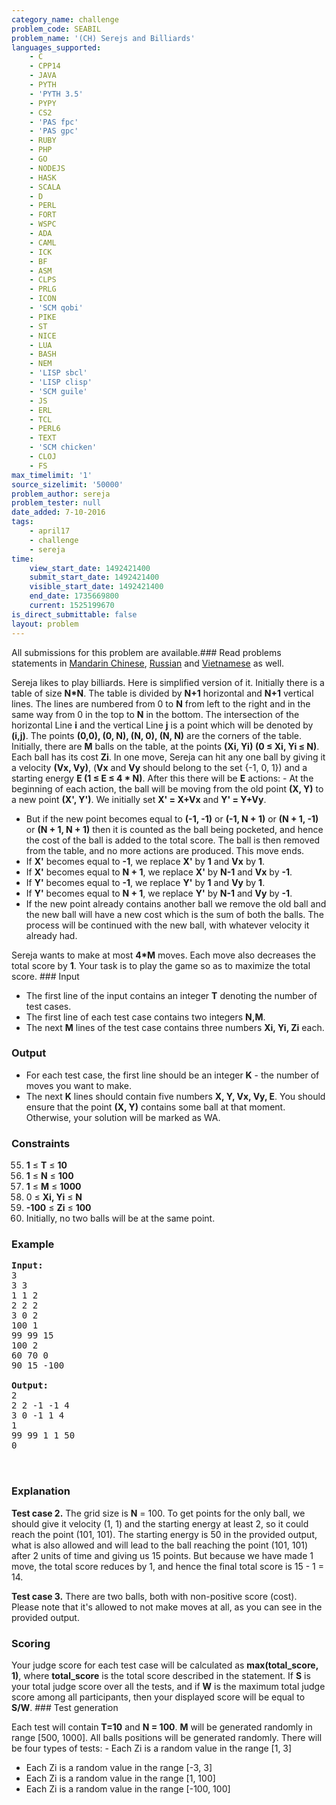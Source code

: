 ```yaml
---
category_name: challenge
problem_code: SEABIL
problem_name: '(CH) Serejs and Billiards'
languages_supported:
    - C
    - CPP14
    - JAVA
    - PYTH
    - 'PYTH 3.5'
    - PYPY
    - CS2
    - 'PAS fpc'
    - 'PAS gpc'
    - RUBY
    - PHP
    - GO
    - NODEJS
    - HASK
    - SCALA
    - D
    - PERL
    - FORT
    - WSPC
    - ADA
    - CAML
    - ICK
    - BF
    - ASM
    - CLPS
    - PRLG
    - ICON
    - 'SCM qobi'
    - PIKE
    - ST
    - NICE
    - LUA
    - BASH
    - NEM
    - 'LISP sbcl'
    - 'LISP clisp'
    - 'SCM guile'
    - JS
    - ERL
    - TCL
    - PERL6
    - TEXT
    - 'SCM chicken'
    - CLOJ
    - FS
max_timelimit: '1'
source_sizelimit: '50000'
problem_author: sereja
problem_tester: null
date_added: 7-10-2016
tags:
    - april17
    - challenge
    - sereja
time:
    view_start_date: 1492421400
    submit_start_date: 1492421400
    visible_start_date: 1492421400
    end_date: 1735669800
    current: 1525199670
is_direct_submittable: false
layout: problem
---
```

All submissions for this problem are available.###  Read problems statements in [Mandarin Chinese](http://www.codechef.com/download/translated/APRIL17/mandarin/SEABIL.pdf), [Russian](http://www.codechef.com/download/translated/APRIL17/russian/SEABIL.pdf) and [Vietnamese](http://www.codechef.com/download/translated/APRIL17/vietnamese/SEABIL.pdf) as well.

Sereja likes to play billiards. Here is simplified version of it. Initially there is a table of size **N\*N**. The table is divided by **N+1** horizontal and **N+1** vertical lines. The lines are numbered from 0 to **N** from left to the right and in the same way from 0 in the top to **N** in the bottom. The intersection of the horizontal Line **i** and the vertical Line **j** is a point which will be denoted by **(i,j)**. The points **(0,0), (0, N), (N, 0), (N, N)** are the corners of the table. Initially, there are **M** balls on the table, at the points **(Xi, Yi) (0 ≤ Xi, Yi ≤ N)**. Each ball has its cost **Zi**. In one move, Sereja can hit any one ball by giving it a velocity **(Vx, Vy)**, (**Vx** and **Vy** should belong to the set {-1, 0, 1}) and a starting energy **E (1 ≤ E ≤ 4 \* N)**. After this there will be **E** actions: - At the beginning of each action, the ball will be moving from the old point **(X, Y)** to a new point **(X', Y')**. We initially set **X' = X+Vx** and **Y' = Y+Vy**.
- But if the new point becomes equal to **(-1, -1)** or **(-1, N + 1)** or **(N + 1, -1)** or **(N + 1, N + 1)** then it is counted as the ball being pocketed, and hence the cost of the ball is added to the total score. The ball is then removed from the table, and no more actions are produced. This move ends.
- If **X'** becomes equal to **-1**, we replace **X'** by **1** and **Vx** by **1**.
- If **X'** becomes equal to **N + 1**, we replace **X'** by **N-1** and **Vx** by **-1**.
- If **Y'** becomes equal to **-1**, we replace **Y'** by **1** and **Vy** by **1**.
- If **Y'** becomes equal to **N + 1**, we replace **Y'** by **N-1** and **Vy** by **-1**.
- If the new point already contains another ball we remove the old ball and the new ball will have a new cost which is the sum of both the balls. The process will be continued with the new ball, with whatever velocity it already had.

Sereja wants to make at most **4\*M** moves. Each move also decreases the total score by **1**. Your task is to play the game so as to maximize the total score. ### Input

- The first line of the input contains an integer **T** denoting the number of test cases.
- The first line of each test case contains two integers **N,M**.
- The next **M** lines of the test case contains three numbers **Xi, Yi, Zi** each.

### Output

- For each test case, the first line should be an integer **K** - the number of moves you want to make.
- The next **K** lines should contain five numbers **X, Y, Vx, Vy, E**. You should ensure that the point **(X, Y)** contains some ball at that moment. Otherwise, your solution will be marked as WA.

### Constraints

55. **1** ≤ **T** ≤ **10**
56. **1** ≤ **N** ≤ **100**
57. **1** ≤ **M** ≤ **1000**
58. 0 ≤  **Xi, Yi**  ≤ **N**
59. **-100** ≤  **Zi**  ≤ **100**
60. Initially, no two balls will be at the same point.
### Example

<pre><b>Input:</b>
3
3 3
1 1 2
2 2 2
3 0 2
100 1
99 99 15
100 2
60 70 0
90 15 -100

<b>Output:</b>
2
2 2 -1 -1 4
3 0 -1 1 4
1
99 99 1 1 50
0


</pre>
### Explanation

**Test case 2.** The grid size is **N** = 100. To get points for the only ball, we should give it velocity (1, 1) and the starting energy at least 2, so it could reach the point (101, 101). The starting energy is 50 in the provided output, what is also allowed and will lead to the ball reaching the point (101, 101) after 2 units of time and giving us 15 points. But because we have made 1 move, the total score reduces by 1, and hence the final total score is 15 - 1 = 14.

**Test case 3.** There are two balls, both with non-positive score (cost). Please note that it's allowed to not make moves at all, as you can see in the provided output.

### Scoring

Your judge score for each test case will be calculated as **max(total\_score, 1)**, where **total\_score** is the total score described in the statement. If **S** is your total judge score over all the tests, and if **W** is the maximum total judge score among all participants, then your displayed score will be equal to **S/W**. ### Test generation

Each test will contain **T=10** and **N = 100**. **M** will be generated randomly in range \[500, 1000\]. All balls positions will be generated randomly. There will be four types of tests: - Each Zi is a random value in the range \[1, 3\]
- Each Zi is a random value in the range \[-3, 3\]
- Each Zi is a random value in the range \[1, 100\]
- Each Zi is a random value in the range \[-100, 100\]
